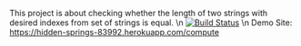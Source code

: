 This project is about checking whether the length of two strings with desired indexes from set of strings is equal. \n
[![Build Status](https://travis-ci.org/tarikdincer/myDemoApp.svg?branch=master)](https://travis-ci.org/tarikdincer/myDemoApp) \n
Demo Site: https://hidden-springs-83992.herokuapp.com/compute

